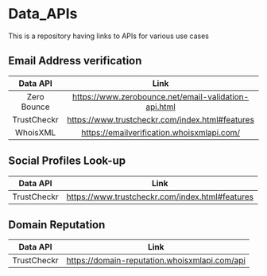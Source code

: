 # Data_APIs
This is a repository having links to APIs for various use cases


## Email Address verification

| Data API                                                                 | Link                                 |
| :-------------------------------------------------------------------: | :-------------------------------------: | 
| Zero Bounce | https://www.zerobounce.net/email-validation-api.html | 
| TrustCheckr | https://www.trustcheckr.com/index.html#features | 
| WhoisXML | https://emailverification.whoisxmlapi.com/ | 

## Social Profiles Look-up

| Data API                                                                 | Link                                 |
| :-------------------------------------------------------------------: | :-------------------------------------: | 
| TrustCheckr | https://www.trustcheckr.com/index.html#features | 

## Domain Reputation

| Data API                                                                 | Link                                 |
| :-------------------------------------------------------------------: | :-------------------------------------: | 
| TrustCheckr | https://domain-reputation.whoisxmlapi.com/api | 
